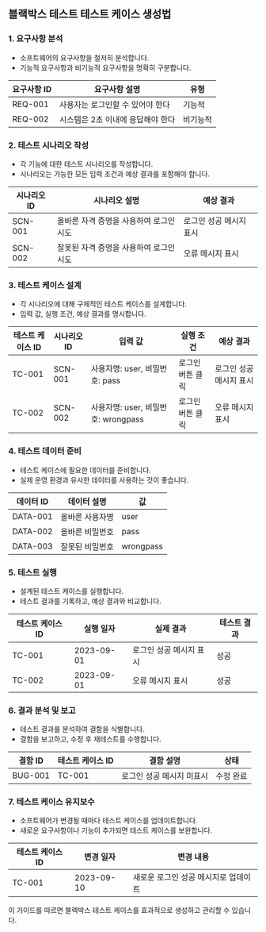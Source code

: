 ## 블랙박스 테스트 테스트 케이스 생성법

### 1. 요구사항 분석
- 소프트웨어의 요구사항을 철저히 분석합니다.
- 기능적 요구사항과 비기능적 요구사항을 명확히 구분합니다.

| 요구사항 ID | 요구사항 설명           | 유형   |
|-------------|-------------------------|--------|
| REQ-001     | 사용자는 로그인할 수 있어야 한다 | 기능적 |
| REQ-002     | 시스템은 2초 이내에 응답해야 한다 | 비기능적 |

### 2. 테스트 시나리오 작성
- 각 기능에 대한 테스트 시나리오를 작성합니다.
- 시나리오는 가능한 모든 입력 조건과 예상 결과를 포함해야 합니다.

| 시나리오 ID | 시나리오 설명                          | 예상 결과                  |
|-------------|----------------------------------------|----------------------------|
| SCN-001     | 올바른 자격 증명을 사용하여 로그인 시도 | 로그인 성공 메시지 표시   |
| SCN-002     | 잘못된 자격 증명을 사용하여 로그인 시도 | 오류 메시지 표시          |

### 3. 테스트 케이스 설계
- 각 시나리오에 대해 구체적인 테스트 케이스를 설계합니다.
- 입력 값, 실행 조건, 예상 결과를 명시합니다.

| 테스트 케이스 ID | 시나리오 ID | 입력 값            | 실행 조건 | 예상 결과                  |
|------------------|-------------|--------------------|-----------|----------------------------|
| TC-001           | SCN-001     | 사용자명: user, 비밀번호: pass | 로그인 버튼 클릭 | 로그인 성공 메시지 표시   |
| TC-002           | SCN-002     | 사용자명: user, 비밀번호: wrongpass | 로그인 버튼 클릭 | 오류 메시지 표시          |

### 4. 테스트 데이터 준비
- 테스트 케이스에 필요한 데이터를 준비합니다.
- 실제 운영 환경과 유사한 데이터를 사용하는 것이 좋습니다.

| 데이터 ID | 데이터 설명          | 값            |
|-----------|----------------------|---------------|
| DATA-001  | 올바른 사용자명      | user          |
| DATA-002  | 올바른 비밀번호      | pass          |
| DATA-003  | 잘못된 비밀번호      | wrongpass     |

### 5. 테스트 실행
- 설계된 테스트 케이스를 실행합니다.
- 테스트 결과를 기록하고, 예상 결과와 비교합니다.

| 테스트 케이스 ID | 실행 일자   | 실제 결과                  | 테스트 결과 |
|------------------|-------------|----------------------------|-------------|
| TC-001           | 2023-09-01  | 로그인 성공 메시지 표시   | 성공        |
| TC-002           | 2023-09-01  | 오류 메시지 표시          | 성공        |

### 6. 결과 분석 및 보고
- 테스트 결과를 분석하여 결함을 식별합니다.
- 결함을 보고하고, 수정 후 재테스트를 수행합니다.

| 결함 ID  | 테스트 케이스 ID | 결함 설명                | 상태       |
|----------|------------------|--------------------------|------------|
| BUG-001  | TC-001           | 로그인 성공 메시지 미표시 | 수정 완료  |

### 7. 테스트 케이스 유지보수
- 소프트웨어가 변경될 때마다 테스트 케이스를 업데이트합니다.
- 새로운 요구사항이나 기능이 추가되면 테스트 케이스를 보완합니다.

| 테스트 케이스 ID | 변경 일자   | 변경 내용                          |
|------------------|-------------|------------------------------------|
| TC-001           | 2023-09-10  | 새로운 로그인 성공 메시지로 업데이트 |

이 가이드를 따르면 블랙박스 테스트 케이스를 효과적으로 생성하고 관리할 수 있습니다.

